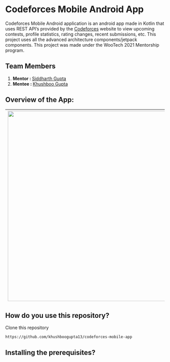 # Codeforces Mobile Android App

Codeforces Mobile Android application is an android app made in Kotlin that uses REST API’s provided by the [Codeforces](https://codeforces.com/apiHelp) website to view upcoming contests, profile statistics, rating changes, recent submissions, etc. This project uses all the advanced architecture components/jetpack components. 
This project was made under the WooTech 2021 Mentorship program.

## Team Members

1. <b>Mentor : </b> [Siddharth Gupta](https://github.com/itsSiddharthGupta) 
2. <b>Mentee : </b> [Khushboo Gupta](https://github.com/khushboogupta13)

## Overview of the App: 

|<img src="https://i.imgur.com/moSjmxR.png" width="700px" height="600px"> |<img src="https://i.imgur.com/cj4I15B.png" width="700px" height="600px">|
| ------------------------------------------ | ----------------------------------------- |

## How do you use this repository?
Clone this repository<br>
```
https://github.com/khushboogupta13/codeforces-mobile-app
```

## Installing the prerequisites?

